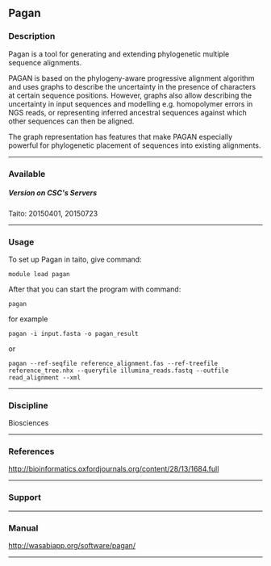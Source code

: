 ## Pagan

### Description

Pagan is  a tool  for generating  and extending  phylogenetic multiple
sequence alignments.

PAGAN is based on  the phylogeny-aware progressive alignment algorithm
and  uses  graphs to  describe  the  uncertainty  in the  presence  of
characters at  certain sequence positions. However,  graphs also allow
describing  the  uncertainty in  input  sequences  and modelling  e.g.
homopolymer errors  in NGS  reads, or representing  inferred ancestral
sequences against which other sequences can then be aligned.

The  graph  representation has  features  that  make PAGAN  especially
powerful  for  phylogenetic  placement   of  sequences  into  existing
alignments.

------------------------------------------------------------------------

### Available

##### Version on CSC's Servers

  
Taito: 20150401, 20150723

------------------------------------------------------------------------

### Usage

To set up Pagan in taito, give command:

    module load pagan

After that you can start the program with command:

    pagan

for example

    pagan -i input.fasta -o pagan_result

or

    pagan --ref-seqfile reference_alignment.fas --ref-treefile reference_tree.nhx --queryfile illumina_reads.fastq --outfile read_alignment --xml

------------------------------------------------------------------------

### Discipline

Biosciences  

------------------------------------------------------------------------

### References

http://bioinformatics.oxfordjournals.org/content/28/13/1684.full

------------------------------------------------------------------------

### Support

------------------------------------------------------------------------

### Manual

http://wasabiapp.org/software/pagan/

------------------------------------------------------------------------
